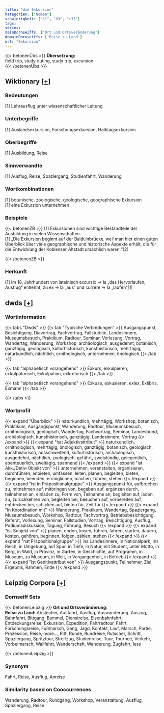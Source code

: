 ```yaml
---
title: "die Exkursion"
kategorien: ["Nomen"]
schwierigkeit: ["k1", "h3", "r13"]
tags:
series:
mainDornseiffs: ['Ort und Ortsveränderung']
domainDornseiffs: ['Reise zu Land']
url: "Exkursion"
---
```


{{< betonenÜbs >}}
**Übersetzung:**  
field trip, study outing, study trip, excursion  
{{< /betonenÜbs >}}

## Wiktionary [[+](https://de.wiktionary.org/wiki/Exkursion)]

### Bedeutungen
[1] Lehrausflug unter wissenschaftlicher Leitung  

### Unterbegriffe
[1] Auslandsexkursion, Forschungsexkursion, Halbtagsexkursion  

### Oberbegriffe
[1] Ausbildung, Reise  

### Sinnverwandte
[1] Ausflug, Reise, Spaziergang, Studienfahrt, Wanderung  

### Wortkombinationen
[1] botanische, zoologische, geologische, geographische Exkursion  
[1] eine Exkursion unternehmen  

### Beispiele
{{< betonenZB >}}
[1] Exkursionen sind wichtige Bestandteile der Ausbildung in vielen Wissenschaften.  
[1] „Die Exkursion beginnt auf der Balduinbrücke, weil man hier einen guten Überblick über viele geographische und historische Aspekte erhält, die für die Entwicklung der Koblenzer Altstadt ursächlich waren.“[2]  

{{< /betonenZB >}}
### Herkunft
[1] im 18. Jahrhundert von lateinisch excursio → la „das Hervorlaufen, Ausflug“ entlehnt; zu ex → la „aus“ und currere → la „laufen“[1]  



## dwds [[+](https://www.dwds.de/wb/Exkursion)]

### Wortinformation
{{< tabs "Dwds" >}}
{{< tab "Typische Verbindungen" >}}
Ausgangspunkt, Besichtigung, Diavortrag, Fachvortrag, Fallstudien, Landesinnere, Museumsbesuch, Praktikum, Radtour, Seminar, Vorlesung, Vortrag, Wandertag, Wanderung, Workshop, archäologisch, ausgedehnt, botanisch, ganztägig, geologisch, kulturhistorisch, kunsthistorisch, mehrtägig, naturkundlich, nächtlich, ornithologisch, unternehmen, önologisch
{{< /tab >}}

{{< tab "alphabetisch vorangehend" >}}
Exkurs, exkulpieren, exkulpatorisch, Exkulpation, exkretorisch
{{< /tab >}}

{{< tab "alphabetisch vorangehend" >}}
Exkuse, exkusieren, exlex, Exlibris, Exmann
{{< /tab >}}

{{< /tabs >}}

### Wortprofil
{{< expand "Überblick" >}} naturkundlich, mehrtägig, Workshop, botanisch, Praktikum, Ausgangspunkt, Wanderung, Radtour, Museumsbesuch, ornithologisch, geologisch, Wandertag, Fachvortrag, Seminar, Landesbund, archäologisch, kunsthistorisch, ganztägig, Landesinnere, Vortrag {{< /expand >}}
{{< expand "hat Adjektivattribut" >}} naturkundlich, ornithologisch, mehrtägig, önologisch, ganztägig, botanisch, geologisch, kunsthistorisch, ausschweifend, kulturhistorisch, archäologisch, ausgedehnt, nächtlich, zoologisch, geführt, zweistündig, gelegentlich, abenteuerlich, zweitägig, spannend {{< /expand >}}
{{< expand "ist Akk./Dativ-Objekt von" >}} unternehmen, veranstalten, organisieren, durchführen, anbieten, umfassen, leiten, planen, begleiten, bieten, beginnen, beenden, ermöglichen, machen, führen, stehen {{< /expand >}}
{{< expand "ist in Präpositionalgruppe" >}} Ausgangspunkt für, aufbrechen zu, mitnehmen auf, mitbringen von, begeben auf, ergänzen durch, teilnehmen an, einladen zu, Form von, Teilnahme an, begleiten auf, laden zu, zurückkehren von, begleiten bei, besuchen auf, vorbereiten auf, entdecken bei, schicken auf, bieten für, Zeit für {{< /expand >}}
{{< expand "in Koordination mit" >}} Wanderung, Praktikum, Wandertag, Spaziergang, Museumsbesuch, Workshop, Radtour, Fachvortrag, Betriebsbesichtigung, Referat, Vorlesung, Seminar, Fallstudien, Vortrag, Besichtigung, Ausflug, Podiumsdiskussion, Tagung, Führung, Besuch {{< /expand >}}
{{< expand "ist Subjekt von" >}} planen, enden, kosen, führen, fahren, starten, dauern, kosten, gehören, beginnen, folgen, zählen, stehen {{< /expand >}}
{{< expand "hat Präpositionalgruppe" >}} ins Landesinnere, in Nationalpark, ins Reich, in Umgebung, auf Spur, in Tiefe, in Natur, mit Student, unter Motto, in Berg, in Wald, in Provinz, in Garten, in Geschichte, auf Programm, in Museum, zu Museum, in Welt, in Vergangenheit, in Betrieb {{< /expand >}}
{{< expand "ist Genitivattribut von" >}} Ausgangspunkt, Teilnehmer, Ziel, Ergebnis, Rahmen, Ende {{< /expand >}}

## Leipzig Corpora [[+](https://corpora.uni-leipzig.de/en/res?word=Exkursion&corpusId=deu_newscrawl-public_2018)]

### Dornseiff Sets
{{< betonenLeipzig >}}
**Ort und Ortsveränderung:**  
**Reise zu Land:** Abstecher, Ausfahrt, Ausflug, Auswanderung, Auszug, Bahnfahrt, Bittgang, Bummel, Dienstreise, Eisenbahnfahrt, Entdeckungsreise, Exkursion, Expedition, Fahrradtour, Fahrt, Forschungsreise, Fußmarsch, Gang, Jagd, Kontakt, Lauf, Marsch, Partie, Prozession, Reise, more..., Ritt, Runde, Rundreise, Rutscher, Schritt, Spaziergang, Spritztour, Streifzug, Studienreise, Tour, Tournee, Verkehr, Vorbeimarsch, Wallfahrt, Wanderschaft, Wanderung, Zugfahrt, less  

{{< /betonenLeipzig >}}

### Synonym
Fahrt, Reise, Ausflug, Anreise


### Similarity based on Cooccurrences
Wanderung, Radtour, Rundgang, Workshop, Veranstaltung, Ausflug, Spaziergang, Reise

